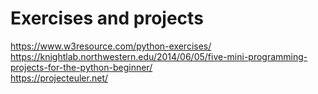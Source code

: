 # Exercises and projects  
https://www.w3resource.com/python-exercises/  
https://knightlab.northwestern.edu/2014/06/05/five-mini-programming-projects-for-the-python-beginner/  
https://projecteuler.net/  
